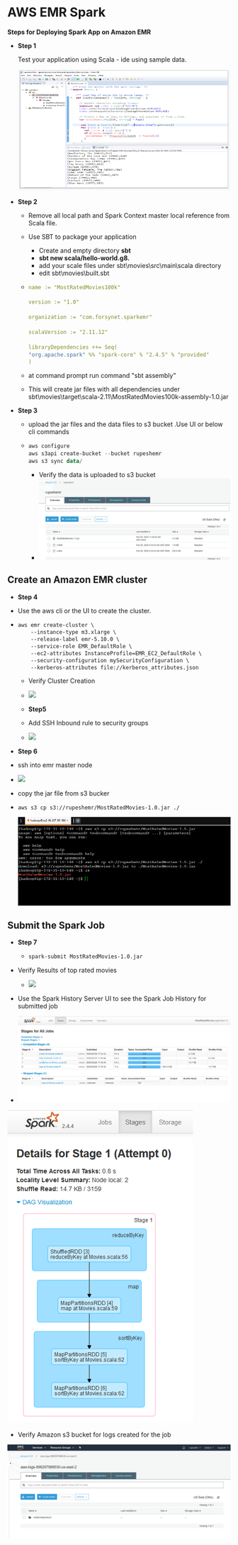 # AWS EMR Spark 

**Steps for Deploying Spark App on Amazon EMR**

- **Step 1** 

  Test your application using Scala - ide using sample data.

  ![](data\scala-ide01.png)

  

- **Step 2**

  - Remove all local path and Spark Context master local reference from Scala file.

  - Use SBT to package your application

    - Create and empty directory **sbt**
    - **sbt new scala/hello-world.g8.** 
    - add your scale files under sbt\movies\src\main\scala directory
    - edit sbt\movies\built.sbt

  - ```yaml
    name := "MostRatedMovies100k"
    
    version := "1.0"
    
    organization := "com.forsynet.sparkemr"
    
    scalaVersion := "2.11.12"
    
    libraryDependencies ++= Seq(
    "org.apache.spark" %% "spark-core" % "2.4.5" % "provided"
    )
    ```

    

  - at command prompt run command "sbt assembly"

  - This will create jar files with all dependencies under sbt\movies\target\scala-2.11\MostRatedMovies100k-assembly-1.0.jar

- **Step 3**

  - upload the jar files and the data files to s3 bucket .Use UI or below cli commands

  - ```powershell
    aws configure
    aws s3api create-bucket --bucket rupeshemr
    aws s3 sync data/
    
    ```

    - Verify the data is uploaded to s3 bucket
    - ![](data\s3-upload-files.png)



## Create an Amazon EMR cluster

- **Step 4**

- Use the aws cli or the UI to create the cluster.

- ```shell
  aws emr create-cluster \
      --instance-type m3.xlarge \
      --release-label emr-5.10.0 \
      --service-role EMR_DefaultRole \
      --ec2-attributes InstanceProfile=EMR_EC2_DefaultRole \
      --security-configuration mySecurityConfiguration \
      --kerberos-attributes file://kerberos_attributes.json
  ```

  - Verify Cluster Creation
  - ![](data\aws-emr01.PNG)

  - **Step5**

  - Add SSH Inbound rule to security groups
  - ![](data\aws-emr-securitygrp.PNG)

- **Step 6**
- ssh into emr master node
- ![](data\putty-emr-login.PNG)

- copy the jar file from s3 bucker 

- ```
  aws s3 cp s3://rupeshemr/MostRatedMovies-1.0.jar ./
  ```

  ![](data\aws-s3-cp-jar.png)



## Submit the Spark Job

- **Step 7**

  - ```sh
    spark-submit MostRatedMovies-1.0.jar
    ```

- Verify Results of top rated movies
  - ![](C:\Users\rupes\Desktop\ML\github\data\spark-submit-results.PNG)

- Use the Spark History Server UI to see the Spark Job History for submitted job
- ![](data\spark-historyui01.PNG)

![](data\spark-historyui01-step1.PNG)

- Verify Amazon s3 bucket for logs created for the job

![](data\s3-emr-output.PNG)